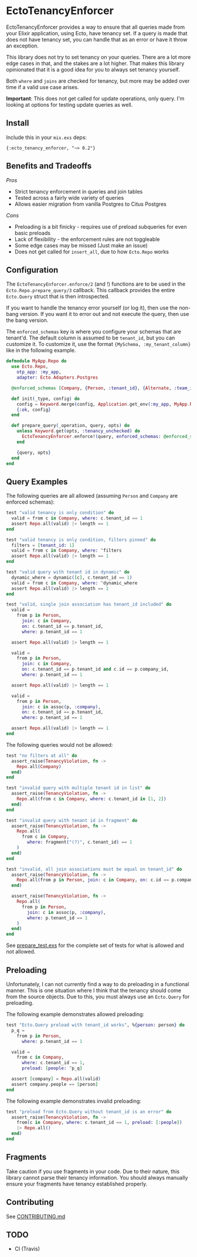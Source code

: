 # EctoTenancyEnforcer

EctoTenancyEnforcer provides a way to ensure that all queries made from your Elixir application, using Ecto, have
tenancy set. If a query is made that does not have tenancy set, you can handle that as an error or have it throw
an exception.

This library does not try to set tenancy on your queries. There are a lot more edge cases in that, and the
stakes are a lot higher. That makes this library opinionated that it is a good idea for you to always set
tenancy yourself.

Both `where` and `joins` are checked for tenancy, but more may be added over time if a valid use case arises.

**Important**: This does not get called for update operations, only query. I'm looking at options for testing update queries as well.

## Install

Include this in your `mix.exs` deps:

```
{:ecto_tenancy_enforcer, "~> 0.2"}
```

## Benefits and Tradeoffs

_Pros_

- Strict tenancy enforcement in queries and join tables
- Tested across a fairly wide variety of queries
- Allows easier migration from vanilla Postgres to Citus Postgres

_Cons_

- Preloading is a bit finicky - requires use of preload subqueries for even basic preloads
- Lack of flexibility - the enforcement rules are not toggleable
- Some edge cases may be missed (Just make an issue)
- Does not get called for `insert_all`, due to how `Ecto.Repo` works

## Configuration

The `EctoTenancyEnforcer.enforce/2` (and !) functions are to be used in the `Ecto.Repo.prepare_query/3` callback. This callback
provides the entire `Ecto.Query` struct that is then introspected.

If you want to handle the tenancy error yourself (or log it), then use the non-bang version. If you want it to error out and
not execute the query, then use the bang version.

The `enforced_schemas` key is where you configure your schemas that are tenant'd. The default column is assumed to be `tenant_id`,
but you can customize it. To customize it, use the format `{MySchema, :my_tenant_column}` like in the following example.

```elixir
defmodule MyApp.Repo do
  use Ecto.Repo,
    otp_app: :my_app,
    adapter: Ecto.Adapters.Postgres

  @enforced_schemas [Company, {Person, :tenant_id}, {Alternate, :team_id}]

  def init(_type, config) do
    config = Keyword.merge(config, Application.get_env(:my_app, MyApp.Repo))
    {:ok, config}
  end

  def prepare_query(_operation, query, opts) do
    unless Keyword.get(opts, :tenancy_unchecked) do
      EctoTenancyEnforcer.enforce!(query, enforced_schemas: @enforced_schemas)
    end

    {query, opts}
  end
end
```

## Query Examples

The following queries are all allowed (assuming `Person` and `Company` are enforced schemas):

```elixir
test "valid tenancy is only condition" do
  valid = from c in Company, where: c.tenant_id == 1
  assert Repo.all(valid) |> length == 1
end

test "valid tenancy is only condition, filters pinned" do
  filters = [tenant_id: 1]
  valid = from c in Company, where: ^filters
  assert Repo.all(valid) |> length == 1
end

test "valid query with tenant id in dynamic" do
  dynamic_where = dynamic([c], c.tenant_id == 1)
  valid = from c in Company, where: ^dynamic_where
  assert Repo.all(valid) |> length == 1
end

test "valid, single join association has tenant_id included" do
  valid =
    from p in Person,
      join: c in Company,
      on: c.tenant_id == p.tenant_id,
      where: p.tenant_id == 1

  assert Repo.all(valid) |> length == 1

  valid =
    from p in Person,
      join: c in Company,
      on: c.tenant_id == p.tenant_id and c.id == p.company_id,
      where: p.tenant_id == 1

  assert Repo.all(valid) |> length == 1

  valid =
    from p in Person,
      join: c in assoc(p, :company),
      on: c.tenant_id == p.tenant_id,
      where: p.tenant_id == 1

  assert Repo.all(valid) |> length == 1
end
```

The following queries would not be allowed:

```elixir
test "no filters at all" do
  assert_raise(TenancyViolation, fn ->
    Repo.all(Company)
  end)
end

test "invalid query with multiple tenant id in list" do
  assert_raise(TenancyViolation, fn ->
    Repo.all(from c in Company, where: c.tenant_id in [1, 2])
  end)
end

test "invalid query with tenant id in fragment" do
  assert_raise(TenancyViolation, fn ->
    Repo.all(
      from c in Company,
        where: fragment("(?)", c.tenant_id) == 1
    )
  end)
end

test "invalid, all join associations must be equal on tenant_id" do
  assert_raise(TenancyViolation, fn ->
    Repo.all(from p in Person, join: c in Company, on: c.id == p.company_id, where: p.tenant_id == 1)
  end)

  assert_raise(TenancyViolation, fn ->
    Repo.all(
      from p in Person,
        join: c in assoc(p, :company),
        where: p.tenant_id == 1
    )
  end)
end
```

See [prepare_test.exs](test/integration/prepare_test.exs) for the complete set of tests for what is allowed and not allowed.

## Preloading

Unfortunately, I can not currently find a way to do preloading in a functional manner. This is one
situation where I think that the tenancy should come from the source objects. Due to this, you must always
use an `Ecto.Query` for preloading.

The following example demonstrates allowed preloading:

```elixir
test "Ecto.Query preload with tenant_id works", %{person: person} do
  p_q =
    from p in Person,
      where: p.tenant_id == 1

  valid =
    from c in Company,
      where: c.tenant_id == 1,
      preload: [people: ^p_q]

  assert [company] = Repo.all(valid)
  assert company.people == [person]
end
```

The following example demonstrates invalid preloading:

```elixir
test "preload from Ecto.Query without tenant_id is an error" do
  assert_raise(TenancyViolation, fn ->
    from(c in Company, where: c.tenant_id == 1, preload: [:people])
    |> Repo.all()
  end)
end
```

## Fragments

Take caution if you use fragments in your code. Due to their nature, this library cannot parse their
tenancy information. You should always manually ensure your fragments have tenancy established properly.

## Contributing

See [CONTRIBUTING.md](CONTRIBUTING.md)

## TODO

- CI (Travis)
